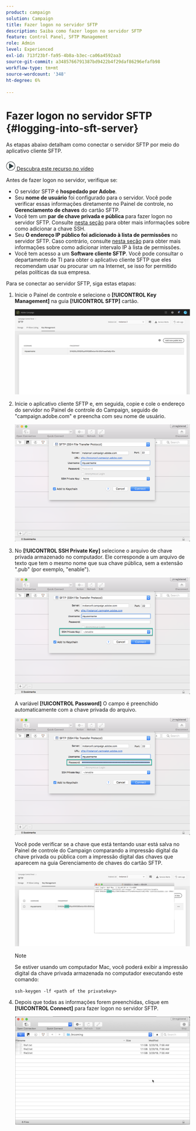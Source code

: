 ```yaml
---
product: campaign
solution: Campaign
title: Fazer logon no servidor SFTP
description: Saiba como fazer logon no servidor SFTP
feature: Control Panel, SFTP Management
role: Admin
level: Experienced
exl-id: 713f23bf-fa95-4b8a-b3ec-ca06a4592aa3
source-git-commit: a3485766791387bd9422b4f29daf86296efafb98
workflow-type: tm+mt
source-wordcount: '348'
ht-degree: 6%

---
```


# Fazer logon no servidor SFTP {#logging-into-sft-server}

As etapas abaixo detalham como conectar o servidor SFTP por meio do aplicativo cliente SFTP.

![](assets/do-not-localize/how-to-video.png)[ Descubra este recurso no vídeo](https://video.tv.adobe.com/v/27263?quality=12)

Antes de fazer logon no servidor, verifique se:

* O servidor SFTP é **hospedado por Adobe**.
* Seu **nome de usuário** foi configurado para o servidor. Você pode verificar essas informações diretamente no Painel de controle, no **Gerenciamento de chaves** do cartão SFTP.
* Você tem um **par de chave privada e pública** para fazer logon no servidor SFTP. Consulte [nesta seção](../../sftp/using/key-management.md) para obter mais informações sobre como adicionar a chave SSH.
* Seu **O endereço IP público foi adicionado à lista de permissões** no servidor SFTP. Caso contrário, consulte [nesta seção](../../sftp/using/ip-range-allow-listing.md) para obter mais informações sobre como adicionar intervalo IP à lista de permissões.
* Você tem acesso a um **Software cliente SFTP**. Você pode consultar o departamento de TI para obter o aplicativo cliente SFTP que eles recomendam usar ou procurar um na Internet, se isso for permitido pelas políticas da sua empresa.

Para se conectar ao servidor SFTP, siga estas etapas:

1. Inicie o Painel de controle e selecione o **[!UICONTROL Key Management]** na guia **[!UICONTROL SFTP]** cartão.

   ![](assets/sftp_card.png)

1. Inicie o aplicativo cliente SFTP e, em seguida, copie e cole o endereço do servidor no Painel de controle do Campaign, seguido de &quot;campaign.adobe.com&quot; e preencha com seu nome de usuário.

   ![](assets/do-not-localize/connect1.png)

1. No **[!UICONTROL SSH Private Key]** selecione o arquivo de chave privada armazenado no computador. Ele corresponde a um arquivo de texto que tem o mesmo nome que sua chave pública, sem a extensão &quot;.pub&quot; (por exemplo, &quot;enable&quot;).

   ![](assets/do-not-localize/connect2.png)

   A variável **[!UICONTROL Password]** O campo é preenchido automaticamente com a chave privada do arquivo.

   ![](assets/do-not-localize/connect3.png)

   Você pode verificar se a chave que está tentando usar está salva no Painel de controle do Campaign comparando a impressão digital da chave privada ou pública com a impressão digital das chaves que aparecem na guia Gerenciamento de chaves do cartão SFTP.

   ![](assets/fingerprint_compare.png)

   >[!NOTE]
   >
   >Se estiver usando um computador Mac, você poderá exibir a impressão digital da chave privada armazenada no computador executando este comando:
   >
   >`ssh-keygen -lf <path of the privatekey>`

1. Depois que todas as informações forem preenchidas, clique em **[!UICONTROL Connect]** para fazer logon no servidor SFTP.

   ![](assets/do-not-localize/sftpconnected.png)
